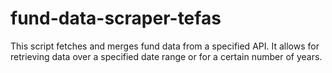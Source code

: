 # fund-data-scraper-tefas
This script fetches and merges fund data from a specified API. It allows for retrieving data over a specified date range or for a certain number of years.
